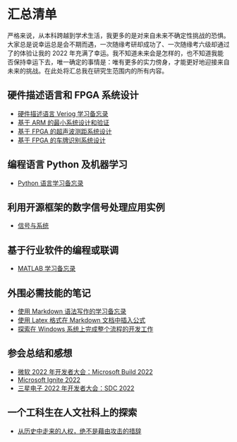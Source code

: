 # 汇总清单
严格来说，从本科跨越到学术生活，我更多的是对来自未来不确定性挑战的恐惧。大家总是说幸运总是会不期而遇，一次随缘考研却成功了、一次随缘考六级却通过了的体验让我的 2022 年充满了幸运。我不知道未来会是怎样的，也不知道我能否保持幸运下去，唯一确定的事情是：唯有更多的实力傍身，才能更好地迎接来自未来的挑战。在此处将汇总我在研究生范围内的所有内容。
## 硬件描述语言和 FPGA 系统设计
  * [硬件描述语言 Veriog 学习备忘录](https://github.com/MongooseOrion/MyVerilogLearning)
  * [基于 ARM 的最小系统设计和验证](https://github.com/MongooseOrion/SoC_Miniaturized_system_based_on_M3)
  * [基于 FPGA 的超声波测距系统设计](https://github.com/MongooseOrion/UltraSonic-Design_based-on-FPGA)
  * [基于 FPGA 的车牌识别系统设计](https://github.com/MongooseOrion/LPR-based-on-Cortex-M3-in-FPGA)
  
## 编程语言 Python 及机器学习
  * [Python 语言学习备忘录](https://github.com/MongooseOrion/MyPythonLearning)
  
## 利用开源框架的数字信号处理应用实例
  * [信号与系统]()

## 基于行业软件的编程或联调
  * [MATLAB 学习备忘录]()

## 外围必需技能的笔记
  * [使用 Markdown 语法写作的学习备忘录](https://github.com/MongooseOrion/Senses/blob/main/document/markdown_notes.md)
  * [使用 Latex 格式在 Markdown 文档中插入公式](https://github.com/MongooseOrion/Senses/blob/main/document/latex_formula.md)
  * [探索在 Windows 系统上完成整个流程的开发工作]()

## 参会总结和感想
  * [微软 2022 年开发者大会：Microsoft Build 2022](https://github.com/MongooseOrion/Senses/blob/main/conference/Build_2022.md)
  * [Microsoft Ignite 2022](https://github.com/MongooseOrion/Senses/blob/main/conference/microsoft_ignite_22.md)
  * [三星电子 2022 年开发者大会：SDC 2022](https://github.com/MongooseOrion/Senses/blob/main/conference/SDC22.md)

## 一个工科生在人文社科上的探索
  * [从历史中走来的人权，绝不是藉由攻击的措辞]()
